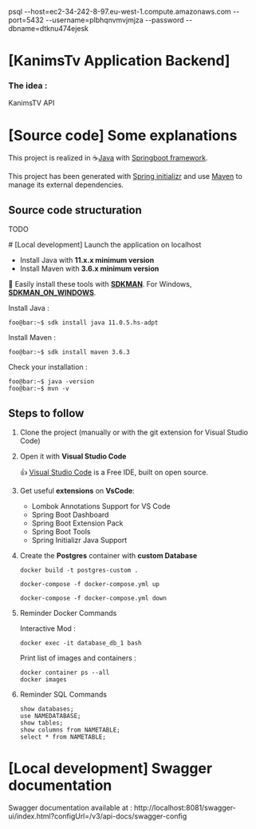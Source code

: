 psql --host=ec2-34-242-8-97.eu-west-1.compute.amazonaws.com --port=5432 --username=plbhqnvmvjmjza --password --dbname=dtknu474ejesk

# [KanimsTv Application Backend]

### **The idea :**

KanimsTV API

# [Source code] Some explanations

This project is realized in :coffee:[Java](https://docs.oracle.com/en/java/) with [Springboot framework](https://spring.io/projects/spring-boot).

This project has been generated with [Spring initializr](https://start.spring.io/) and use [Maven](https://maven.apache.org/) to manage its external dependencies.

## Source code structuration

TODO

# [Local development] Launch the application on localhost

- Install Java with **11.x.x minimum version**
- Install Maven with **3.6.x minimum version**

:wrench: Easily install these tools with [**SDKMAN**](https://sdkman.io/install). For Windows, [**SDKMAN_ON_WINDOWS**](https://medium.com/@gayanper/sdkman-on-windows-661976238042).

Install Java :
```
foo@bar:~$ sdk install java 11.0.5.hs-adpt
```
Install Maven :
```
foo@bar:~$ sdk install maven 3.6.3
```
Check your installation : 
```console
foo@bar:~$ java -version
foo@bar:~$ mvn -v
```

## Steps to follow

1. Clone the project (manually or with the git extension for Visual Studio Code)

2. Open it with **Visual Studio Code**

    :thumbsup: [Visual Studio Code](https://code.visualstudio.com/) is a Free IDE, built on open source.

3. Get useful **extensions** on **VsCode**:

    - Lombok Annotations Support for VS Code
    - Spring Boot Dashboard
    - Spring Boot Extension Pack
    - Spring Boot Tools
    - Spring Initializr Java Support


4. Create the **Postgres** container with **custom Database**
    
    ```
    docker build -t postgres-custom .

    docker-compose -f docker-compose.yml up

    docker-compose -f docker-compose.yml down

    ```


5.  Reminder Docker Commands
    
    Interactive Mod :
    ```
    docker exec -it database_db_1 bash
    ```
    Print list of images and containers :
    ```
    docker container ps --all
    docker images
    ```

6. Reminder SQL Commands

    ```
    show databases;
    use NAMEDATABASE;
    show tables;
    show columns from NAMETABLE;
    select * from NAMETABLE;
    ```

# [Local development] Swagger documentation

Swagger documentation available at : http://localhost:8081/swagger-ui/index.html?configUrl=/v3/api-docs/swagger-config
